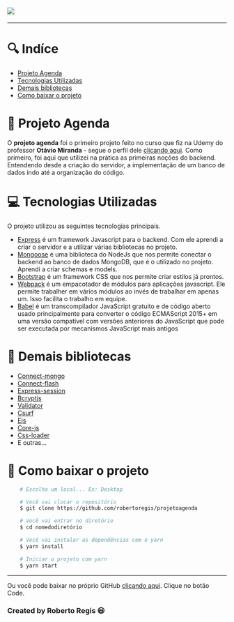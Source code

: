 
<h1>
    <img src="https://ik.imagekit.io/bjlfhoj36uy/agenda2_TrRt2FJFl.jpg">
</h1>

---

# 🔍 Indíce
- [Projeto Agenda](#-projeto-agenda)
- [Tecnologias Utilizadas](#-tecnologias-utilizadas)
- [Demais bibliotecas](#-demais-bibliotecas)
- [Como baixar o projeto](#-como-baixar-o-projeto)

# 📕 Projeto Agenda

O **projeto agenda** foi o primeiro projeto feito no curso que fiz na Udemy do professor **Otávio Miranda** - segue o perfil dele [clicando aqui](https://www.udemy.com/user/luiz-otavio-miranda/). Como primeiro, foi aqui que utilizei na prática as primeiras noções do backend. Entendendo desde a criação do servidor, a implementação de um banco de dados indo até a organização do código.

# 💻 Tecnologias Utilizadas

O projeto utilizou as seguintes tecnologias principais.
- [Express](https://expressjs.com/pt-br/)
é um framework Javascript para o backend. Com ele aprendi a criar o servidor e a utilizar várias bibliotecas no projeto.
- [Mongoose](https://mongoosejs.com/)
é uma biblioteca do NodeJs que nos permite conectar o backend ao banco de dados MongoDB, que é o utilizado no projeto. Aprendi a criar schemas e models.
- [Bootstrap](https://getbootstrap.com/)
é um framework CSS que nos permite criar estilos já prontos.
- [Webpack](https://webpack.js.org/)
é um empacotador de módulos para aplicações javascript. Ele permite trabalher em vários módulos ao invés de trabalhar em apenas um. Isso facilita o trabalho em equipe.
- [Babel](https://babeljs.io/)
é um transcompilador JavaScript gratuito e de código aberto usado principalmente para converter o código ECMAScript 2015+ em uma versão compatível com versões anteriores do JavaScript que pode ser executada por mecanismos JavaScript mais antigos

# 🔧 Demais bibliotecas
- [Connect-mongo](https://docs.mongodb.com/manual/reference/method/connect/)
- [Connect-flash](https://github.com/jaredhanson/connect-flash)
- [Express-session](https://github.com/expressjs/session)
- [Bcryptjs](https://github.com/kelektiv/node.bcrypt.js)
- [Validator](https://github.com/validatorjs/validator.js)
- [Csurf](https://github.com/expressjs/csurf)
- [Ejs](https://ejs.co/)
- [Core-js](https://github.com/zloirock/core-js)
- [Css-loader](https://github.com/webpack-contrib/css-loader)
- E outras...

# 💾 Como baixar o projeto

```bash
    # Escolha um local... Ex: Desktop

    # Você vai clocar o repositório
    $ git clone https://github.com/robertoregis/projetoagenda

    # Você vai entrar no diretório
    $ cd nomedodiretório

    # Você vai instalar as dependências com o yarn
    $ yarn install

    # Iniciar o projeto com yarn
    $ yarn start

```

---

Ou você pode baixar no próprio GitHub [clicando aqui](https://github.com/robertoregis/projetoagenda). Clique no botão Code.

### Created by Roberto Regis 😆
